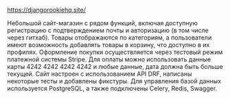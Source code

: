 https://djangorookiehq.site/

Небольшой сайт-магазин с рядом функций, включая доступную регистрацию с подтверждением почты 
и авторизацию (в том числе через гитхаб). Товары отображаются по категориям, а пользователи 
имеют возможность добавлять товары в корзину, что доступно в их профилях. Оформление покупки
осуществляется через тестовый режим платежной системы Stripe. Для оплаты можно использовать 
данные карты 4242 4242 4242 4242 и любые данные, дата должна быть больше текущей.
Сайт настроен с использованием API DRF, написаны некоторые тесты и добавлены фикстуры. 
Для управления базой данных используется PostgreSQL, а также подключены Celery, Redis, Swagger.
